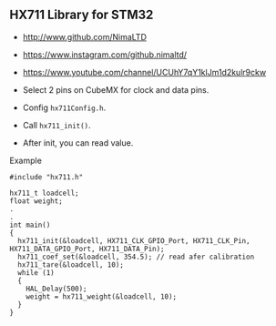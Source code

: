 ## HX711 Library for STM32

* http://www.github.com/NimaLTD   
* https://www.instagram.com/github.nimaltd/   
* https://www.youtube.com/channel/UCUhY7qY1klJm1d2kulr9ckw   

* Select 2 pins on CubeMX for clock and data pins.
* Config `hx711Config.h`.
* Call `hx711_init()`. 
* After init, you can read value.

Example
```
#include "hx711.h"

hx711_t loadcell;
float weight;
.
.
int main()
{
  hx711_init(&loadcell, HX711_CLK_GPIO_Port, HX711_CLK_Pin, HX711_DATA_GPIO_Port, HX711_DATA_Pin);
  hx711_coef_set(&loadcell, 354.5); // read afer calibration
  hx711_tare(&loadcell, 10);
  while (1)
  {
    HAL_Delay(500);
    weight = hx711_weight(&loadcell, 10);
  }
}

```
